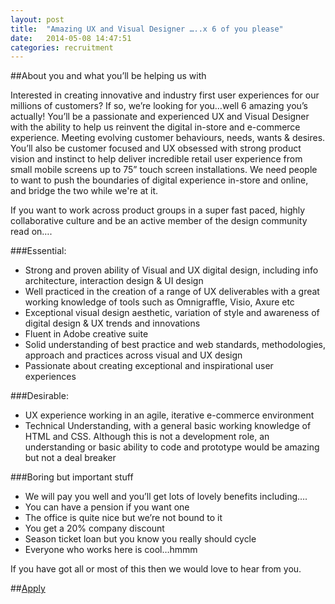 ```yaml
---
layout: post
title:  "Amazing UX and Visual Designer …..x 6 of you please"
date:   2014-05-08 14:47:51
categories: recruitment
---
```

##About you and what you’ll be helping us with

Interested in creating innovative and industry first user experiences for our millions of customers? If so, we’re  looking for you…well 6 amazing you’s actually!
You’ll be a passionate and experienced UX and Visual Designer with the ability to help us reinvent the digital in-store and e-commerce experience. Meeting evolving customer behaviours, needs, wants & desires.
You’ll also be customer focused and UX obsessed with strong product vision and instinct to help deliver incredible retail user experience from small mobile screens up to 75” touch screen installations. We need people to want to push the boundaries of digital experience in-store and online, and bridge the two while we're at it.

If you want to work across product groups in a super fast paced, highly collaborative culture and be an active member of the design community read on….

###Essential:
* Strong and proven ability of Visual and UX digital design, including info architecture, interaction design & UI design
* Well practiced in the creation of a range of UX deliverables with a great working knowledge of tools such as Omnigraffle, Visio, Axure etc
* Exceptional visual design aesthetic, variation of style and awareness of digital design & UX trends and innovations
* Fluent in Adobe creative suite
* Solid understanding of best practice and web standards, methodologies, approach and practices across visual and UX design
* Passionate about creating exceptional and inspirational user experiences

###Desirable:
* UX experience working in an agile, iterative e-commerce environment
* Technical Understanding, with a general basic working knowledge of HTML and CSS. Although this is not a development role, an understanding or basic ability to code and prototype would be amazing but not a deal breaker

###Boring but important stuff
* We will pay you well and you’ll get lots of lovely benefits including….
* You can have a pension if you want one
* The office is quite nice but we’re not bound to it
* You get a 20% company discount
* Season ticket loan but you know you really should cycle
* Everyone who works here is cool…hmmm

If you have got all or most of this then we would love to hear from you.

##[Apply](https://docs.google.com/forms/d/1NUr2ADvZmlvzdM1V3EIol4Uhq76gsPZczvmEBLAc1_k/viewform?usp=send_form)
